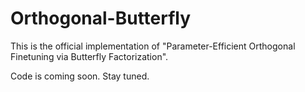 # Orthogonal-Butterfly
This is the official implementation of "Parameter-Efficient Orthogonal Finetuning via Butterfly Factorization". 

Code is coming soon. Stay tuned.
